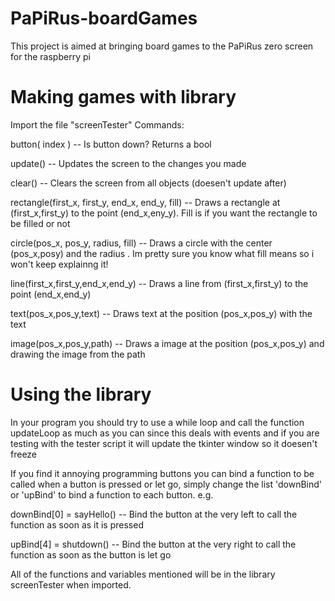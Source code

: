 # PaPiRus-boardGames
This project is aimed at bringing board games to the PaPiRus zero screen for the raspberry pi

# Making games with library

Import the file "screenTester"
Commands:

button( index ) -- Is button <index> down?
  Returns a bool

update() -- Updates the screen to the changes you made

clear() -- Clears the screen from all objects (doesen't update after)

rectangle(first_x, first_y, end_x, end_y, fill) -- Draws a rectangle at (first_x,first_y) to the point (end_x,eny_y). Fill is if you want the rectangle to be filled or not

circle(pos_x, pos_y, radius, fill) -- Draws a circle with the center (pos_x,posy) and the radius <radius>. Im pretty sure you know what fill means so i won't keep explainng it!

line(first_x,first_y,end_x,end_y) -- Draws a line from (first_x,first_y) to the point (end_x,end_y)

text(pos_x,pos_y,text) -- Draws text at the position (pos_x,pos_y) with the text <text>

image(pos_x,pos_y,path) -- Draws a image at the position (pos_x,pos_y) and drawing the image from the path <path>

# Using the library

In your program you should try to use a while loop and call the function updateLoop as much as you can since this deals with events and if you are testing with the tester script it will update the tkinter window so it doesen't freeze

If you find it annoying programming buttons you can bind a function to be called when a button is pressed or let go, simply change the list 'downBind' or 'upBind' to bind a function to each button.
e.g.

  downBind[0] = sayHello() -- Bind the button at the very left to call the function as soon as it is pressed
  
  upBind[4] = shutdown() -- Bind the button at the very right to call the function as soon as the button is let go

All of the functions and variables mentioned will be in the library screenTester when imported.
